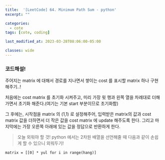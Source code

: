 ```yaml
---
title:  '[LeetCode] 64. Minimum Path Sum - python'
excerpt: ""

categories:
  - cote
tags: [cote, coding]

last_modified_at: 2023-03-28T08:06:00-05:00

classes: wide
---
```


### 코드해설!

주어지는 matrix 에 대해서 경로를 지나면서 쌓이는 cost 를 표시할 matrix 하나 구현해주기..!

처음에는 cost matrix 를 초기화 시켜주고, 미리 가장 윗 행과 왼쪽 열을 차례대로 더해가면서 초기화 해준다.(여기는 기본 start 부분이므로 초기화함)

그 후에는, 시작점을 matrix 의 (1,1) 로 설정해주어, 입력받은 matrix의 값과 cost matrix 값을 더하면서 더 작은 값을 cost matrix 에 update 해주도록 한다. 그리고 마지막에는 가장 오른쪽 아래에 있는 값을 정답으로 반환하게 한다. 

<script src="https://gist.github.com/chaelin0722/dc575e7b7939e79026f749d453d3a2e3.js"></script>


> 오늘 외워야 할 것!
> python 에서는 2차원 배열을 선언해줄 때 다음과 같이 손쉽게 할 수 있으니 외워두기!
~~~
matrix = [[0] * yul for i in range(hang)]
~~~
